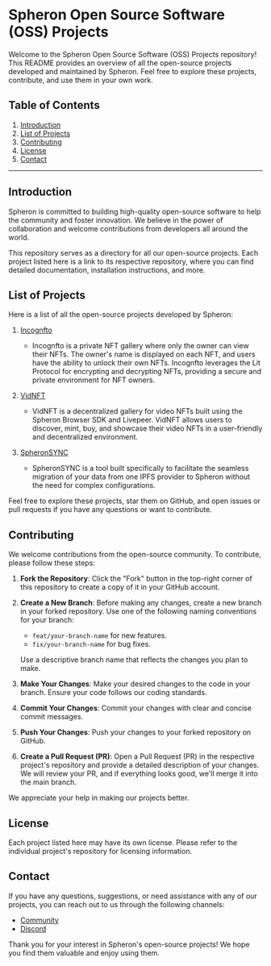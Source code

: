 # Spheron Open Source Software (OSS) Projects

Welcome to the Spheron Open Source Software (OSS) Projects repository! This README provides an overview of all the open-source projects developed and maintained by Spheron. Feel free to explore these projects, contribute, and use them in your own work.

## Table of Contents

1. [Introduction](#introduction)
2. [List of Projects](#list-of-projects)
3. [Contributing](#contributing)
4. [License](#license)
5. [Contact](#contact)

---

## Introduction

Spheron is committed to building high-quality open-source software to help the community and foster innovation. We believe in the power of collaboration and welcome contributions from developers all around the world.

This repository serves as a directory for all our open-source projects. Each project listed here is a link to its respective repository, where you can find detailed documentation, installation instructions, and more.

## List of Projects

Here is a list of all the open-source projects developed by Spheron:

1. [Incognfto](https://github.com/spheronFdn/incognfto)
   - Incognfto is a private NFT gallery where only the owner can view their NFTs. The owner's name is displayed on each NFT, and users have the ability to unlock their own NFTs. Incognfto leverages the Lit Protocol for encrypting and decrypting NFTs, providing a secure and private environment for NFT owners.
   
2. [VidNFT](https://github.com/spheronFdn/VidNFT)
   - VidNFT is a decentralized gallery for video NFTs built using the Spheron Browser SDK and Livepeer. VidNFT allows users to discover, mint, buy, and showcase their video NFTs in a user-friendly and decentralized environment.

3. [SpheronSYNC](https://github.com/spheronFdn/SpheronSYNC)
   - SpheronSYNC is a tool built specifically to facilitate the seamless migration of your data from one IPFS provider to Spheron without the need for complex configurations.
   
Feel free to explore these projects, star them on GitHub, and open issues or pull requests if you have any questions or want to contribute.

## Contributing

We welcome contributions from the open-source community. To contribute, please follow these steps:

1. **Fork the Repository**: Click the "Fork" button in the top-right corner of this repository to create a copy of it in your GitHub account.

2. **Create a New Branch**: Before making any changes, create a new branch in your forked repository. Use one of the following naming conventions for your branch:
   - `feat/your-branch-name` for new features.
   - `fix/your-branch-name` for bug fixes.
   
   Use a descriptive branch name that reflects the changes you plan to make.

3. **Make Your Changes**: Make your desired changes to the code in your branch. Ensure your code follows our coding standards.

4. **Commit Your Changes**: Commit your changes with clear and concise commit messages.

5. **Push Your Changes**: Push your changes to your forked repository on GitHub.

6. **Create a Pull Request (PR)**: Open a Pull Request (PR) in the respective project's repository and provide a detailed description of your changes. We will review your PR, and if everything looks good, we'll merge it into the main branch.

We appreciate your help in making our projects better.

## License

Each project listed here may have its own license. Please refer to the individual project's repository for licensing information.

## Contact

If you have any questions, suggestions, or need assistance with any of our projects, you can reach out to us through the following channels:

- [Community](https://community.spheron.network/)
- [Discord](https://discord.com/invite/ahxuCtm)

Thank you for your interest in Spheron's open-source projects! We hope you find them valuable and enjoy using them.
